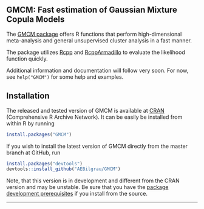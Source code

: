 GMCM: Fast estimation of Gaussian Mixture Copula Models
-------------------------------------------------------

The [GMCM package](http://cran.r-project.org/package=GMCM) offers R functions that perform high-dimensional meta-analysis and general unsupervised cluster analysis in a fast manner.

The package utilizes [Rcpp](https://github.com/RcppCore/Rcpp) and [RcppArmadillo](https://github.com/RcppCore/RcppArmadillo) to evaluate the likelihood function quickly.

Additional information and documentation will follow very soon. For now, see `help("GMCM")` for some help and examples.

## Installation

The released and tested version of GMCM is available at
[CRAN](http://cran.r-project.org/package=GMCM) (Comprehensive R Archive Network). It can be easily be installed from within R by running 

```R
install.packages("GMCM")
```

If you wish to install the latest version of GMCM directly from the master branch at GitHub, run 

```R
install.packages("devtools")
devtools::install_github("AEBilgrau/GMCM")
```

Note, that this version is in development and different from the CRAN version and may be unstable. Be sure that you have the 
[package development prerequisites](http://www.rstudio.com/ide/docs/packages/prerequisites) if you install from the source.

---
